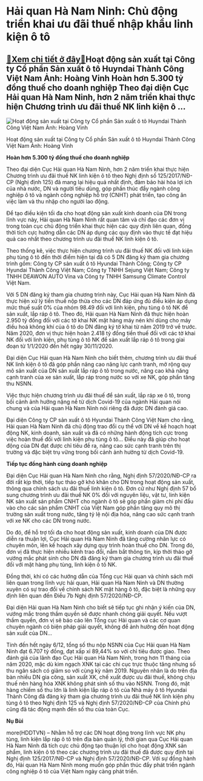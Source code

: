 Hải quan Hà Nam Ninh: Chủ động triển khai ưu đãi thuế nhập khẩu linh kiện ô tô
==============================================================================

[:gift:Xem chi tiết ở đây:gift:](https://hddtvn.com/hai-quan-ha-nam-ninh-chu-dong-trien-khai-uu-dai-thue-nhap-khau-linh-kien-o-to-2/)Hoạt động sản xuất tại Công ty Cổ phần Sản xuất ô tô Huyndai Thành Công Việt Nam Ảnh: Hoàng Vinh Hoàn hơn 5.300 tỷ đồng thuế cho doanh nghiệp Theo đại diện Cục Hải quan Hà Nam Ninh, hơn 2 năm triển khai thực hiện Chương trình ưu đãi thuế NK linh kiện ô …
--------------------------------------------------------------------------------------------------------------------------------------------------------------------------------------------------------------------------------------------------------------





![Hoạt động sản xuất tại Công ty Cổ phần Sản xuất ô tô Huyndai Thành Công Việt Nam	 	Ảnh: Hoàng Vinh](https://hddtvn.com/wp-content/uploads/2021/01/1917_4-2.jpg "Hoạt động sản xuất tại Công ty Cổ phần Sản xuất ô tô Huyndai Thành Công Việt Nam	 	Ảnh: Hoàng Vinh")


Hoạt động sản xuất tại Công ty Cổ phần Sản xuất ô tô Huyndai Thành Công Việt Nam Ảnh: Hoàng Vinh



**Hoàn hơn 5.300 tỷ đồng thuế cho doanh nghiệp**


Theo đại diện Cục Hải quan Hà Nam Ninh, hơn 2 năm triển khai thực hiện Chương trình ưu đãi thuế NK linh kiện ô tô theo Nghị định số 125/2017/NĐ-CP (Nghị định 125) đã mang lại hiệu quả nhất định, đảm bảo hài hòa lợi ích của nhà nước, DN và người tiêu dùng, góp phần thúc đẩy ngành công nghiệp ô tô và ngành công nghiệp hỗ trợ (CNHT) phát triển, tạo công ăn việc làm và thu nhập cho người lao động.


Để tạo điều kiện tối đa cho hoạt động sản xuất kinh doanh của DN trong lĩnh vực này, Hải quan Hà Nam Ninh rất quan tâm và chỉ đạo các đơn vị trong toàn cục chủ động triển khai thực hiện các quy định liên quan, đồng thời tích cực hướng dẫn các DN áp dụng các quy định vào thực tế đạt hiệu quả cao nhất theo chương trình ưu đãi thuế NK linh kiện ô tô.


Theo thống kê, việc thực hiện chương trình ưu đãi thuế NK đối với linh kiện phụ tùng ô tô đến thời điểm hiện tại đã có 5 DN đăng ký tham gia chương trình gồm: Công ty CP sản xuất ô tô Hyundai Thành Công; Công ty CP Hyundai Thành Công Việt Nam; Công ty TNHH Sejung Việt Nam; Công ty TNHH DEAWON AUTO Vina và Công ty TNHH Samsung Climate Control Việt Nam.


Với 5 DN đăng ký tham gia chương trình này, Cục Hải quan Hà Nam Ninh đã thực hiện xử lý tiền thuế nộp thừa cho các DN đáp ứng đủ điều kiện áp dụng mức thuế suất 0% của nhóm 98.49 đối với linh kiện, phụ tùng ô tô NK để sản xuất, lắp ráp ô tô. Theo đó, Hải quan Hà Nam Ninh đã thực hiện hoàn 2.950 tỷ đồng đối với các tờ khai NK mặt hàng máy nén khí dùng cho máy điều hoá không khí của ô tô do DN đăng ký tờ khai từ năm 2019 trở về trước. Năm 2020, đơn vị thực hiện hoàn 2.418 tỷ đồng tiền thuế đối với các tờ khai NK đối với linh kiện, phụ tùng ô tô NK để sản xuất lắp ráp ô tô trong giai đoạn từ 1/1/2020 đến hết ngày 30/11/2020.


Đại diện Cục Hải quan Hà Nam Ninh cho biết thêm, chương trình ưu đãi thuế NK linh kiện ô tô đã góp phần nâng cao năng lực cạnh tranh, mở rộng quy mô sản xuất của DN sản xuất lắp ráp ô tô trong nước, nâng cao khả năng cạnh tranh của xe sản xuất, lắp ráp trong nước so với xe NK, góp phần tăng thu NSNN.


Việc thực hiện chương trình ưu đãi thuế để sản xuất, lắp ráp xe ô tô, trong bối cảnh ảnh hưởng nặng nề từ dịch Covid-19 của ngành Hải quan nói chung và của Hải quan Hà Nam Ninh nói riêng đã được DN đánh giá cao.


Đại diện Công ty CP sản xuất ô tô Hyundai Thành Công Việt Nam cho rằng, Hải quan Hà Nam Ninh đã chủ động trao đổi cụ thể với DN về kế hoạch hoạt động NK, kinh doanh, sản xuất và đã có những hành động tích cực trong việc hoàn thuế đối với linh kiện phụ tùng ô tô… Điều này đã giúp cho hoạt động của DN đạt được chỉ tiêu đề ra, nâng cao sức cạnh tranh trên thị trường và đặc biệt trụ vững trong bối cảnh ảnh hưởng từ dịch Covid-19.


**Tiếp tục đồng hành cùng doanh nghiệp**


Đại diện Cục Hải quan Hà Nam Ninh cho rằng, Nghị định 57/2020/NĐ-CP ra đời rất kịp thời, tiếp tục tháo gỡ khó khăn cho DN trong hoạt động sản xuất, thông qua chính sách ưu đãi thuế linh kiện ô tô. Đơn cử như Nghị định 57 bổ sung chương trình ưu đãi thuế NK 0% đối với nguyên liệu, vật tư, linh kiện NK sản xuất sản phẩm CNHT cho ngành ô tô sẽ góp phần giảm chi phí đầu vào cho các sản phẩm CNHT của Việt Nam góp phần tăng quy mô thị trường sản xuất trong nước, tăng tỷ lệ nội địa hóa, nâng cao sức cạnh tranh với xe NK cho các DN trong nước.


Do đó, để hỗ trợ tối đa cho hoạt động sản xuất, kinh doanh của DN được diễn ra thuận lợi, Cục Hải quan Hà Nam Ninh đã tăng cường nhân lực có chuyên môn, lên kế hoạch xây dựng quy trình hoàn thuế cho DN. Trong đó, đơn vị đã thực hiện nhiều kênh trao đổi, nắm bắt thông tin, kịp thời tháo gỡ vướng mắc phát sinh cho DN đã đăng ký tham gia chương trình ưu đãi thuế đối với mặt hàng phụ tùng, linh kiện ô tô NK.


Đồng thời, khi có các hướng dẫn của Tổng cục Hải quan và chính sách mới liên quan trong lĩnh vực hải quan, Hải quan Hà Nam Ninh và DN thường xuyên có sự trao đổi về chính sách NK mặt hàng ô tô, đặc biệt là những quy định liên quan đến Điều 7b Nghị định 57/2020/NĐ-CP.


Đại diện Hải quan Hà Nam Ninh cho biết sẽ tiếp tục ghi nhận ý kiến của DN, vướng mắc trong thầm quyền sẽ được nhanh chóng giải quyết. Nếu vượt thầm quyền, đơn vị sẽ báo cáo lên Tổng cục Hải quan và các cơ quan chuyên ngành có biện pháp giải quyết, không để ảnh hưởng đến hoạt động sản xuất của DN…





Tính đến hết ngày 6/12, tổng số thu nộp NSNN của Cục Hải quan Hà Nam Ninh đạt 6.707 tỷ đồng, đạt xấp xỉ 89,44% so với chỉ tiêu được giao. Theo đánh giá của lãnh đạo Cục Hải quan Hà Nam Ninh, trong hơn 11 tháng của năm 2020, mặc dù kim ngạch XNK tại các chi cục trực thuộc tăng nhưng số thu ngân sách có giảm so với cùng kỳ năm 2019. Nguyên nhân là do trên địa bàn nhiều DN gia công, sản xuất XK, chế xuất được ưu đãi thuế, không chịu thuế nên hàng hóa XNK không phát sinh số thu vào NSNN. Trong đó, mặt hàng chiếm số thu lớn là linh kiện lắp ráp ô tô của Nhà máy ô tô Hyundai Thành Công đã đăng ký tham gia chương trình ưu đãi thuế NK linh kiện phụ tùng ô tô theo Nghị định 125 và Nghị định 57/2020/NĐ-CP của Chính phủ cũng đã tác động mạnh đến số thu của toàn Cục.




**Nụ Bùi**



more(HDDTVN) – Nhằm hỗ trợ các DN hoạt động trong lĩnh vực NK phụ tùng, linh kiện lắp ráp ô tô trên địa bàn quản lý, thời gian qua Cục Hải quan Hà Nam Ninh đã tích cực chủ động tạo thuận lợi cho hoạt động XNK sản phẩm, linh kiện ô tô theo các chương trình ưu đãi thuế đã được quy định tại Nghị định 125/2017/NĐ-CP và Nghị định 57/2020/NĐ-CP. Với sự đồng hành đó, Hải quan Hà Nam Ninh mong muốn góp phần thúc đẩy phát triển ngành công nghiệp ô tô của Việt Nam ngày càng phát triển.

